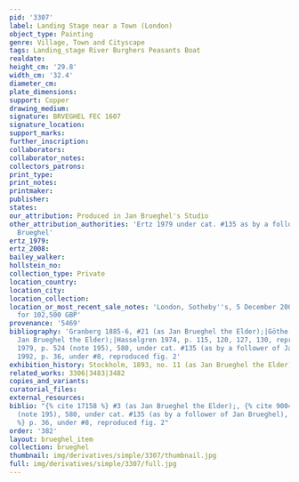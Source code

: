 ```yaml
---
pid: '3307'
label: Landing Stage near a Town (London)
object_type: Painting
genre: Village, Town and Cityscape
tags: Landing_stage River Burghers Peasants Boat
realdate: 
height_cm: '29.8'
width_cm: '32.4'
diameter_cm: 
plate_dimensions: 
support: Copper
drawing_medium: 
signature: BRVEGHEL FEC 1607
signature_location: 
support_marks: 
further_inscription: 
collaborators: 
collaborator_notes: 
collectors_patrons: 
print_type: 
print_notes: 
printmaker: 
publisher: 
states: 
our_attribution: Produced in Jan Brueghel's Studio
other_attribution_authorities: 'Ertz 1979 under cat. #135 as by a follower of Jan
  Brueghel'
ertz_1979: 
ertz_2008: 
bailey_walker: 
hollstein_no: 
collection_type: Private
location_country: 
location_city: 
location_collection: 
location_or_most_recent_sale_notes: 'London, Sotheby''s, 5 December 2007, lot #3,
  for 102,500 GBP'
provenance: '5469'
bibliography: 'Granberg 1885-6, #21 (as Jan Brueghel the Elder);|Göthe 1895, #3 (as
  Jan Brueghel the Elder);|Hasselgren 1974, p. 115, 120, 127, 130, reproduced p. 163|Ertz
  1979, p. 524 (note 195), 580, under cat. #135 (as by a follower of Jan Brueghel)|Sutton
  1992, p. 36, under #8, reproduced fig. 2'
exhibition_history: Stockholm, 1893, no. 11 (as Jan Brueghel the Elder)
related_works: 3306|3483|3482
copies_and_variants: 
curatorial_files: 
external_resources: 
biblio: "{% cite 17158 %} #3 (as Jan Brueghel the Elder);, {% cite 9004 %} p. 524
  (note 195), 580, under cat. #135 (as by a follower of Jan Brueghel), {% cite 8110
  %} p. 36, under #8, reproduced fig. 2"
order: '382'
layout: brueghel_item
collection: brueghel
thumbnail: img/derivatives/simple/3307/thumbnail.jpg
full: img/derivatives/simple/3307/full.jpg
---
```

